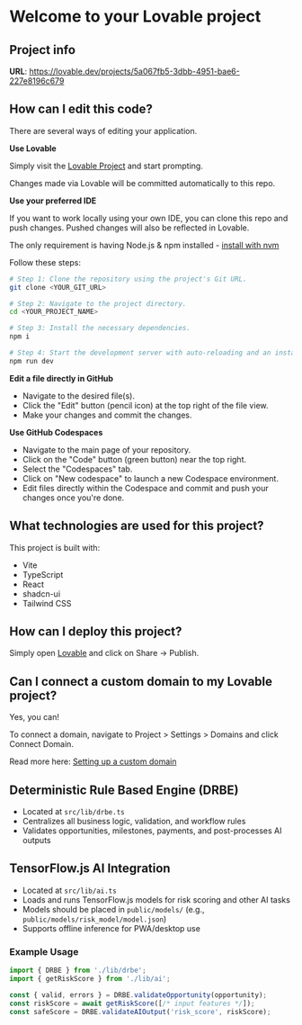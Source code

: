 # Welcome to your Lovable project

## Project info

**URL**: https://lovable.dev/projects/5a067fb5-3dbb-4951-bae6-227e8196c679

## How can I edit this code?

There are several ways of editing your application.

**Use Lovable**

Simply visit the [Lovable Project](https://lovable.dev/projects/5a067fb5-3dbb-4951-bae6-227e8196c679) and start prompting.

Changes made via Lovable will be committed automatically to this repo.

**Use your preferred IDE**

If you want to work locally using your own IDE, you can clone this repo and push changes. Pushed changes will also be reflected in Lovable.

The only requirement is having Node.js & npm installed - [install with nvm](https://github.com/nvm-sh/nvm#installing-and-updating)

Follow these steps:

```sh
# Step 1: Clone the repository using the project's Git URL.
git clone <YOUR_GIT_URL>

# Step 2: Navigate to the project directory.
cd <YOUR_PROJECT_NAME>

# Step 3: Install the necessary dependencies.
npm i

# Step 4: Start the development server with auto-reloading and an instant preview.
npm run dev
```

**Edit a file directly in GitHub**

- Navigate to the desired file(s).
- Click the "Edit" button (pencil icon) at the top right of the file view.
- Make your changes and commit the changes.

**Use GitHub Codespaces**

- Navigate to the main page of your repository.
- Click on the "Code" button (green button) near the top right.
- Select the "Codespaces" tab.
- Click on "New codespace" to launch a new Codespace environment.
- Edit files directly within the Codespace and commit and push your changes once you're done.

## What technologies are used for this project?

This project is built with:

- Vite
- TypeScript
- React
- shadcn-ui
- Tailwind CSS

## How can I deploy this project?

Simply open [Lovable](https://lovable.dev/projects/5a067fb5-3dbb-4951-bae6-227e8196c679) and click on Share -> Publish.

## Can I connect a custom domain to my Lovable project?

Yes, you can!

To connect a domain, navigate to Project > Settings > Domains and click Connect Domain.

Read more here: [Setting up a custom domain](https://docs.lovable.dev/tips-tricks/custom-domain#step-by-step-guide)

## Deterministic Rule Based Engine (DRBE)
- Located at `src/lib/drbe.ts`
- Centralizes all business logic, validation, and workflow rules
- Validates opportunities, milestones, payments, and post-processes AI outputs

## TensorFlow.js AI Integration
- Located at `src/lib/ai.ts`
- Loads and runs TensorFlow.js models for risk scoring and other AI tasks
- Models should be placed in `public/models/` (e.g., `public/models/risk_model/model.json`)
- Supports offline inference for PWA/desktop use

### Example Usage
```ts
import { DRBE } from './lib/drbe';
import { getRiskScore } from './lib/ai';

const { valid, errors } = DRBE.validateOpportunity(opportunity);
const riskScore = await getRiskScore([/* input features */]);
const safeScore = DRBE.validateAIOutput('risk_score', riskScore);
```
